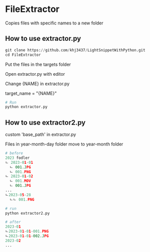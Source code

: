 # FileExtractor

Copies files with specific names to a new folder

## How to use extractor.py 

```python
git clone https://github.com/khj3437/LightSnippetWithPython.git
cd FileExtractor 
```

Put the files in the targets folder

Open extractor.py with editor

Change {NAME} in extractor.py

target_name = "{NAME}"


```python
# Run
python extractor.py
```


## How to use extractor2.py

custom 'base_path' in extractor.py

Files in year-month-day folder move to year-month folder 

```python
# before 
2023 fodler
ㄴ 2023-01-01
  ㄴ 001.JPG
  ㄴ 001.PNG
ㄴ 2023-01-02
  ㄴ 001.MOV
  ㄴ 001.JPG
...
ㄴ2023-05-28 
  ㄴㄴ 001.PNG
```


```python
# run
python extractor2.py

# after 
2023-01
ㄴ2023-01-01-001.PNG
ㄴ2023-01-01-002.JPG
2023-02
...
```
